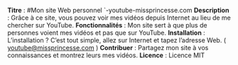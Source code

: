 **Titre** : #Mon site Web personnel `-youtube-missprincesse.com
**Description** : Grâce à ce site, vous pouvez voir mes vidéos depuis Internet au lieu de me chercher sur YouTube.
**Fonctionnalités** : Mon site sert à que plus de personnes voient mes vidéos et pas que sur YouTube.
**Installation** : L’installation ? C’est tout simple, allez sur Internet et tapez l’adresse Web. ( youtube@missprincesse.com )
**Contribuer** : Partagez mon site à vos connaissances et montrez leurs mes vidéos.
**Licence** : Licence MIT
